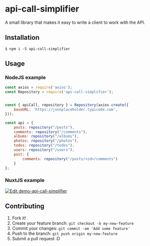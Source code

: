 # api-call-simplifier

A small library that makes it easy to write a client to work with the API.

## Installation

```shell
$ npm i -S api-call-simplifier
```

## Usage

### NodeJS example

```javascript
const axios = require('axios');
const Repository = require('api-call-simplifier');


const { apiCall, repository } = Repository(axios.create({
    baseURL: 'https://jsonplaceholder.typicode.com',
}));

const api = {
    posts: repository("/posts"),
    comments: repository("/comments"),
    albums: repository("/albums"),
    photos: repository("/photos"),
    todos: repository("/todos"),
    users: repository("/users"),
    post: {
        comments: repository("/posts/<id>/comments")
    }
};
```

### NuxtJS example

[![Edit demo-api-call-simplifier](https://codesandbox.io/static/img/play-codesandbox.svg)](https://codesandbox.io/s/vibrant-noyce-wpgg7?fontsize=14&hidenavigation=1&module=%2Fcore%2Fapi.js&theme=dark&view=editor)

## Contributing

1. Fork it!
2. Create your feature branch: `git checkout -b my-new-feature`
3. Commit your changes: `git commit -am 'Add some feature'`
4. Push to the branch: `git push origin my-new-feature`
5. Submit a pull request :D

[comment]: <> (## History)

[comment]: <> (TODO: Write history)

[comment]: <> (## Credits)

[comment]: <> (TODO: Write credits)

[comment]: <> (## License)

[comment]: <> (TODO: Write license)